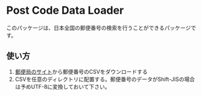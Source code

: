 # Post Code Data Loader

このパッケージは、日本全国の郵便番号の検索を行うことができるパッケージです。

## 使い方

1. [郵便局のサイト](https://www.post.japanpost.jp/zipcode/download.html)から郵便番号のCSVをダウンロードする
2. CSVを任意のディレクトリに配置する。郵便番号のデータがShift-JISの場合は予めUTF-8に変換しておいて下さい。

